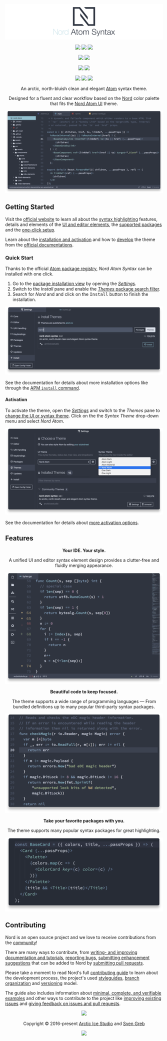 <p align="center"><a href="https://www.nordtheme.com/ports/atom-syntax" target="_blank"><img src="https://raw.githubusercontent.com/arcticicestudio/nord-docs/main/assets/images/ports/atom-syntax/repository-hero.svg?sanitize=true"/></a></p>

<p align="center"><a href="https://github.com/arcticicestudio/nord-atom-syntax/releases/latest" target="_blank"><img src="https://img.shields.io/github/release/arcticicestudio/nord-atom-syntax.svg?style=flat-square&label=Release&logo=github&logoColor=eceff4&colorA=4c566a&colorB=88c0d0"/></a> <a href="https://www.nordtheme.com/docs/ports/atom-syntax" target="_blank"><img src="https://img.shields.io/github/release/arcticicestudio/nord-atom-syntax.svg?style=flat-square&label=Docs&colorA=4c566a&colorB=88c0d0&logo=data%3Aimage%2Fsvg%2Bxml%3Bbase64%2CPHN2ZyB4bWxucz0iaHR0cDovL3d3dy53My5vcmcvMjAwMC9zdmciIHdpZHRoPSIxNiIgaGVpZ2h0PSIxNiI%2BCiAgICA8cGF0aCBmaWxsPSIjZDhkZWU5IiBkPSJNMTMuNzQ2IDIuODEzYS42Ny42NyAwIDAgMC0uNTU5LS4xMzNMOCAzLjg0OGwtNS4xODgtMS4xOGEuNjY5LjY2OSAwIDAgMC0uNTcuMTMzLjY3Ny42NzcgMCAwIDAtLjI0Mi41MzF2OC4xMzNjLS4wMDguMzIuMjEuNTk4LjUyLjY2OGw1LjMzMiAxLjE5OWguMjk2bDUuMzMyLTEuMmEuNjY4LjY2OCAwIDAgMCAuNTItLjY2N1YzLjMzMmEuNjU5LjY1OSAwIDAgMC0uMjU0LS41MnpNMy4zMzIgNC4xNjhsNCAuODk4djYuNzY2bC00LS44OTh6bTkuMzM2IDYuNzY2bC00IC44OThWNS4wNjZsNC0uODk4em0wIDAiLz4KPC9zdmc%2BCg%3D%3D"/></a> <a href="https://github.com/arcticicestudio/nord-atom-syntax/blob/develop/CHANGELOG.md" target="_blank"><img src="https://img.shields.io/github/release/arcticicestudio/nord-atom-syntax.svg?style=flat-square&label=Changelog&logo=github&logoColor=eceff4&colorA=4c566a&colorB=88c0d0"/></a></p>

<p align="center"><a href="https://atom.io/themes/nord-atom-syntax" target="_blank"><img src="https://img.shields.io/apm/v/nord-atom-syntax.svg?style=flat-square&label=Package%20Registry&logo=atom&logoColor=eceff4&colorA=4c566a&colorB=88c0d0"/></a> <a href="https://atom.io/themes/nord-atom-syntax" target="_blank"><img src="https://img.shields.io/apm/dm/nord-atom-syntax.svg?style=flat-square&label=Downloads&logo=atom&logoColor=eceff4&colorA=4c566a&colorB=88c0d0"/></a></p>

<p align="center"><a href="https://circleci.com/gh/arcticicestudio/nord-atom-syntax" target="_blank"><img src="https://img.shields.io/circleci/project/github/arcticicestudio/nord-atom-syntax/develop.svg?style=flat-square&label=Build&logo=circleci&logoColor=eceff4&colorA=4c566a"/></a> <a href="https://blog.atom.io/2017/01/10/atom-1-13.html" target="_blank"><img src="https://img.shields.io/static/v1.svg?style=flat-square&label=Compatibility&message=%3E%3D1.13.0&logo=atom&logoColor=eceff4&colorA=4c566a&colorB=88c0d0"/></a></p>

<p align="center"><a href="https://github.com/arcticicestudio/styleguide-javascript/releases/latest" target="_blank"><img src="https://img.shields.io/github/release/arcticicestudio/styleguide-javascript.svg?style=flat-square&label=JavaScript%20Style%20Guide&logoColor=eceff4&colorA=4c566a&colorB=88c0d0&logo=javascript"/></a> <a href="https://github.com/arcticicestudio/styleguide-markdown/releases/latest" target="_blank"><img src="https://img.shields.io/github/release/arcticicestudio/styleguide-markdown.svg?style=flat-square&label=Markdown%20Style%20Guide&colorA=4c566a&colorB=88c0d0&logo=data%3Aimage%2Fsvg%2Bxml%3Bbase64%2CPHN2ZyB4bWxucz0iaHR0cDovL3d3dy53My5vcmcvMjAwMC9zdmciIHdpZHRoPSIzOSIgaGVpZ2h0PSIzOSIgdmlld0JveD0iMCAwIDM5IDM5Ij48cGF0aCBmaWxsPSJub25lIiBzdHJva2U9IiNEOERFRTkiIHN0cm9rZS13aWR0aD0iMyIgc3Ryb2tlLW1pdGVybGltaXQ9IjEwIiBkPSJNMS41IDEuNWgzNnYzNmgtMzZ6Ii8%2BPHBhdGggZmlsbD0iI0Q4REVFOSIgZD0iTTIwLjY4MyAyNS42NTVsNS44NzItMTMuNDhoLjU2Nmw1Ljg3MyAxMy40OGgtMS45OTZsLTQuMTU5LTEwLjA1Ni00LjE2MSAxMC4wNTZoLTEuOTk1em0tMi42OTYgMGwtMTMuNDgtNS44NzJ2LS41NjZsMTMuNDgtNS44NzJ2MS45OTVMNy45MzEgMTkuNWwxMC4wNTYgNC4xNnoiLz48L3N2Zz4%3D"/></a> <a href="https://github.com/arcticicestudio/styleguide-git/releases/latest" target="_blank"><img src="https://img.shields.io/github/release/arcticicestudio/styleguide-git.svg?style=flat-square&label=Git%20Style%20Guide&logoColor=eceff4&colorA=4c566a&colorB=88c0d0&logo=git"/></a></p>

<p align="center">An arctic, north-bluish clean and elegant <a href="https://atom.io" target="_blank">Atom</a> syntax theme.</p>

<p align="center">Designed for a fluent and clear workflow based on the <a href="https://www.nordtheme.com" target="_blank">Nord</a> color palette that fits the <a href="https://atom.io/themes/nord-atom-ui" target="_blank">Nord Atom UI</a> theme.</p>

<p align="center"><a href="https://www.nordtheme.com/ports/atom-syntax" target="_blank"><img src="https://raw.githubusercontent.com/arcticicestudio/nord-docs/main/assets/images/ports/atom-syntax/overview-jsx.png"/></a></p>

## Getting Started

Visit the [official website][nord-home] to learn all about the [syntax highlighting][nord-home#syntax] features, details and elements of the [UI and editor elements][nord-home#editor-details], the [supported packages][nord-home#package-support] and the [one-click setup][nord-home#setup].

Learn about the [installation and activation][nord-docs-home-install] and how to [develop][nord-docs-home-develop] the theme from the [official documentations][nord-docs-home].

### Quick Start

Thanks to the official [Atom package registry][atom-theme_pack-reg], _Nord Atom Syntax_ can be installed with one click.

1. Go to the [package installation view][atom-docs-pkgs] by opening the [_Settings_][atom-docs-basic-settings].
2. Switch to the _Install_ pane and enable the [_Themes_ package search filter][atom-docs-pkgs-themes].
3. Search for _Nord_ and and click on the <kbd>Install</kbd> button to finish the installation.

<p align="center"><img src="https://raw.githubusercontent.com/arcticicestudio/nord-docs/main/assets/images/ports/atom-syntax/settings-package-registry.png"/></p>

See the documentation for details about more installation options like through the [APM `install` command][nord-docs-home-install#apm].

#### Activation

To activate the theme, open the [_Settings_][atom-docs-basic-settings] and switch to the _Themes_ pane to [change the UI or syntax theme][atom-docs-basic-theme_switch]. Click on the the _Syntax Theme_ drop-down menu and select _Nord Atom_.

<p align="center"><img src="https://raw.githubusercontent.com/arcticicestudio/nord-docs/main/assets/images/ports/atom-syntax/settings-theme-select.png"/></p>

See the documentation for details about [more activation options][nord-docs-home-install#activation].

## Features

<div align="center"><p><strong>Your IDE. Your style.</strong></p><p>A unified UI and editor syntax element design provides a clutter-free and fluidly merging appearance.</p></div>

<p align="center"><a href="https://www.nordtheme.com/ports/atom-syntax#introduction" target="_blank"><img src="https://raw.githubusercontent.com/arcticicestudio/nord-docs/main/assets/images/ports/atom-syntax/overview-go.png"/></a></p>

<div align="center"><p><strong>Beautiful code to keep focused.</strong></p><p>The theme supports a wide range of programming languages — From bundled definitions up to many popular third-party syntax packages.</p></div>

<p align="center"><a href="https://www.nordtheme.com/ports/atom-syntax#ui-elements" target="_blank"><img src="https://raw.githubusercontent.com/arcticicestudio/nord-docs/main/assets/images/ports/atom-syntax/editor-syntax-go.png"/></a></p>

<div align="center"><p><strong>Take your favorite packages with you.</strong></p><p>The theme supports many popular syntax packages for great highlighting.</p></div>

<p align="center"><a href="https://www.nordtheme.com/ports/atom-syntax#package-support" target="_blank"><img src="https://raw.githubusercontent.com/arcticicestudio/nord-docs/main/assets/images/ports/atom-syntax/package-support-indent-guide-improved.png"/></a></p>

## Contributing

Nord is an open source project and we love to receive contributions from the [community][nord-comm]!

There are many ways to contribute, from [writing- and improving documentation and tutorials][nord-contrib-guide-docs], [reporting bugs][nord-contrib-guide-bugs], [submitting enhancement suggestions][nord-contrib-guide-enhance] that can be added to Nord by [submitting pull requests][nord-contrib-guide-pr].

Please take a moment to read Nord's full [contributing guide][nord-contrib-guide] to learn about the development process, the project's used [styleguides][nord-contrib-guide-styles], [branch organization][nord-contrib-guide-branching] and [versioning][nord-contrib-guide-versioning] model.

The guide also includes information about [minimal, complete, and verifiable examples][nord-contrib-guide-mcve] and other ways to contribute to the project like [improving existing issues][nord-contrib-guide-impr-issues] and [giving feedback on issues and pull requests][nord-contrib-guide-feedback].

<p align="center"><img src="https://raw.githubusercontent.com/arcticicestudio/nord-docs/main/assets/images/nord/repository-footer-separator.svg?sanitize=true"/></p>

<p align="center">Copyright &copy; 2016-present <a href="https://www.arcticicestudio.com" target="_blank">Arctic Ice Studio</a> and <a href="https://www.svengreb.de" target="_blank">Sven Greb</a></p>

<p align="center"><a href="https://github.com/arcticicestudio/nord-atom-syntax/blob/develop/LICENSE.md"><img src="https://img.shields.io/static/v1.svg?style=flat-square&label=License&message=MIT&logoColor=eceff4&logo=github&colorA=4c566a&colorB=88c0d0"/></a></p>

[atom-docs-basic-settings]: https://flight-manual.atom.io/getting-started/sections/atom-basics/#settings-and-preferences
[atom-docs-basic-theme_switch]: https://flight-manual.atom.io/getting-started/sections/atom-basics/#changing-the-theme
[atom-docs-pkgs-themes]: https://flight-manual.atom.io/using-atom/sections/atom-packages/#atom-themes
[atom-docs-pkgs]: https://flight-manual.atom.io/using-atom/sections/atom-packages
[atom-theme_pack-reg]: https://atom.io/themes
[nord-comm]: https://www.nordtheme.com/community
[nord-contrib-guide-branching]: https://github.com/arcticicestudio/nord/blob/develop/CONTRIBUTING.md#branch-organization
[nord-contrib-guide-bugs]: https://github.com/arcticicestudio/nord/blob/develop/CONTRIBUTING.md#bug-reports
[nord-contrib-guide-docs]: https://github.com/arcticicestudio/nord/blob/develop/CONTRIBUTING.md#documentations
[nord-contrib-guide-enhance]: https://github.com/arcticicestudio/nord/blob/develop/CONTRIBUTING.md#enhancement-suggestions
[nord-contrib-guide-feedback]: https://github.com/arcticicestudio/nord/blob/develop/CONTRIBUTING.md#give-feedback-on-issues-and-pull-requests
[nord-contrib-guide-impr-issues]: https://github.com/arcticicestudio/nord/blob/develop/CONTRIBUTING.md#improve-issues
[nord-contrib-guide-mcve]: https://github.com/arcticicestudio/nord/blob/develop/CONTRIBUTING.md#mcve
[nord-contrib-guide-pr]: https://github.com/arcticicestudio/nord/blob/develop/CONTRIBUTING.md#pull-requests
[nord-contrib-guide-styles]: https://github.com/arcticicestudio/nord/blob/develop/CONTRIBUTING.md#styleguides
[nord-contrib-guide-versioning]: https://github.com/arcticicestudio/nord/blob/develop/CONTRIBUTING.md#versioning
[nord-contrib-guide]: https://github.com/arcticicestudio/nord/blob/develop/CONTRIBUTING.md
[nord-docs-home-develop]: https://www.nordtheme.com/docs/ports/atom-syntax/development
[nord-docs-home-install]: https://www.nordtheme.com/docs/ports/atom-syntax/installation
[nord-docs-home-install#activation]: https://www.nordtheme.com/docs/ports/atom-syntax/installation#activation
[nord-docs-home-install#apm]: https://www.nordtheme.com/docs/ports/atom-syntax/installation#from-cli-via-apm
[nord-docs-home]: https://www.nordtheme.com/docs/ports/atom-syntax
[nord-home]: https://www.nordtheme.com/ports/atom-syntax
[nord-home#editor-details]: https://www.nordtheme.com/ports/atom-syntax#editor-details
[nord-home#package-support]: https://www.nordtheme.com/ports/atom-syntax#package-support
[nord-home#setup]: https://www.nordtheme.com/ports/atom-syntax#setup
[nord-home#syntax]: https://www.nordtheme.com/ports/atom-syntax#syntax
